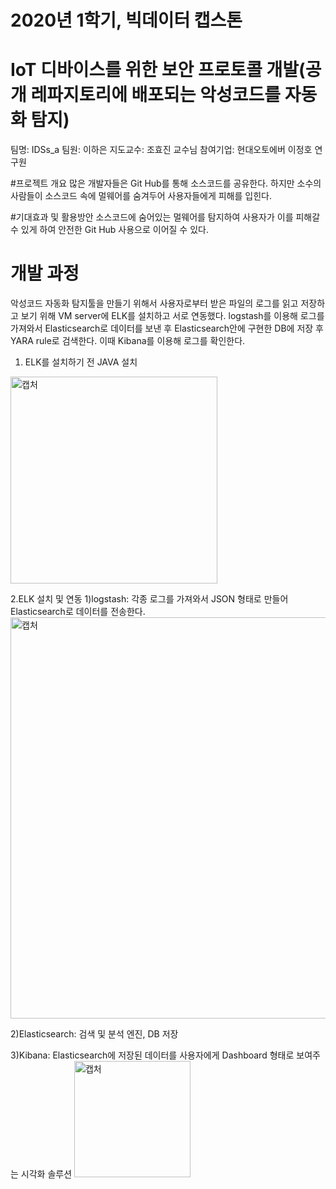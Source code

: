 # 2020년 1학기, 빅데이터 캡스톤
# IoT 디바이스를 위한 보안 프로토콜 개발(공개 레파지토리에 배포되는 악성코드를 자동화 탐지)
팀명: IDSs_a
팀원: 이하은
지도교수: 조효진 교수님
참여기업: 현대오토에버 이정호 연구원

#프로젝트 개요
많은 개발자들은 Git Hub를 통해 소스코드를 공유한다. 하지만 소수의 사람들이 소스코드 속에 멀웨어를 숨겨두어 사용자들에게 피해를 입힌다.


#기대효과 및 활용방안
소스코드에 숨어있는 멀웨어를 탐지하여 사용자가 이를 피해갈 수 있게 하여 안전한 Git Hub 사용으로 이어질 수 있다.

# 개발 과정
악성코드 자동화 탐지툴을 만들기 위해서 사용자로부터 받은 파일의 로그를 읽고 저장하고 보기 위해 VM server에 ELK를 설치하고 서로 연동했다. 
logstash를 이용해 로그를 가져와서 Elasticsearch로 데이터를 보낸 후 Elasticsearch안에 구현한 DB에 저장 후 YARA rule로 검색한다. 이때 Kibana를 이용해 
로그를 확인한다. 

1. ELK를 설치하기 전 JAVA 설치
<img width="331" alt="캡처" src="https://user-images.githubusercontent.com/59590254/80512820-0d1a3d80-89b9-11ea-9954-b580a09ae94f.PNG">

2.ELK 설치 및 연동
1)logstash: 각종 로그를 가져와서 JSON 형태로 만들어 Elasticsearch로 데이터를 전송한다.
<img width="642" alt="캡처" src="https://user-images.githubusercontent.com/59590254/80514086-fbd23080-89ba-11ea-91d0-aa89e3722415.PNG">

2)Elasticsearch: 검색 및 분석 엔진, DB 저장


3)Kibana: Elasticsearch에 저장된 데이터를 사용자에게 Dashboard 형태로 보여주는 시각화 솔루션
<img width="186" alt="캡처" src="https://user-images.githubusercontent.com/59590254/80513842-a0a03e00-89ba-11ea-98c0-a4f34dfc9a30.PNG">




